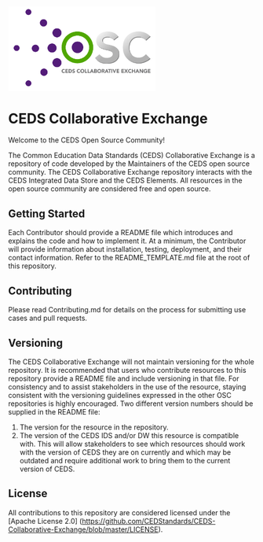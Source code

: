 <img src="https://github.com/CEDStandards/CEDS-Collaborative-Exchange/blob/master/res/CEDS-Collaborative-Exchange-Full.png" width="300" align="middle">

# CEDS Collaborative Exchange
Welcome to the CEDS Open Source Community!  

The Common Education Data Standards (CEDS) Collaborative Exchange is a repository of code developed by the Maintainers of the CEDS open source community. The CEDS Collaborative Exchange repository interacts with the CEDS Integrated Data Store and the CEDS Elements. All resources in the open source community are considered free and open source.

## Getting Started
Each Contributor should provide a README file which introduces and explains the code and how to implement it.  At a minimum, the Contributor will provide information about installation, testing, deployment, and their contact information.  Refer to the README_TEMPLATE.md file at the root of this repository. 

## Contributing
Please read Contributing.md for details on the process for submitting use cases and pull requests.

## Versioning
The CEDS Collaborative Exchange will not maintain versioning for the whole repository. It is recommended that users who contribute resources to this repository provide a README file and include versioning in that file. For consistency and to assist stakeholders in the use of the resource, staying consistent with the versioning guidelines expressed in the other OSC repositories is highly encouraged. Two different version numbers should be supplied in the README file:
1.	The version for the resource in the repository.
2.	The version of the CEDS IDS and/or DW this resource is compatible with. This will allow stakeholders to see which resources should work with the version of CEDS they are on currently and which may be outdated and require additional work to bring them to the current version of CEDS.

## License
All contributions to this repository are considered licensed under the [Apache License 2.0] (https://github.com/CEDStandards/CEDS-Collaborative-Exchange/blob/master/LICENSE).
